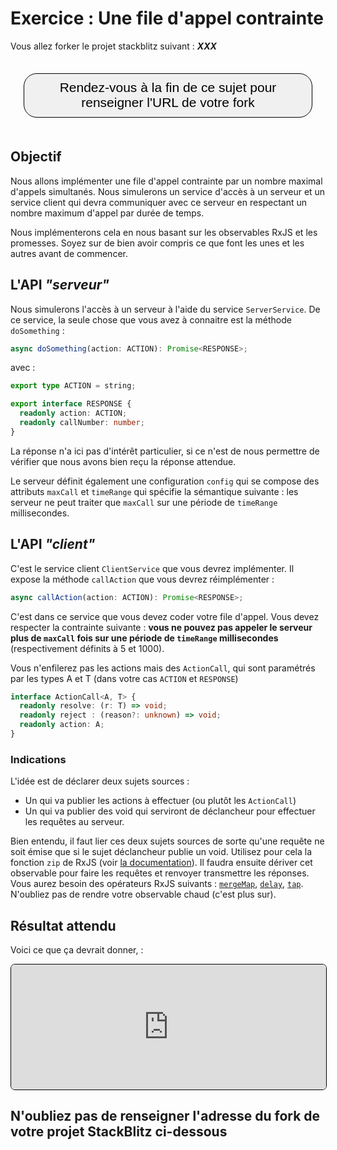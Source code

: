 # Exercice : Une file d'appel contrainte

Vous allez forker le projet stackblitz suivant : ***XXX***

<div style="text-align: center">
    <button onclick = "window.scrollTo(0, 100000)"
            style = "border-radius: 1em; padding: .5em; font-size: 1.5em; background-color: #f0f0f0; border: 1px solid black; margin: 1em; cursor: pointer;"
    >Rendez-vous à la fin de ce sujet pour renseigner l'URL de votre fork</button>
</div>

## Objectif

Nous allons implémenter une file d'appel contrainte par un nombre maximal d'appels simultanés. Nous simulerons un service d'accès à un serveur et un service client qui devra communiquer avec ce serveur en respectant un nombre maximum d'appel par durée de temps.

Nous implémenterons cela en nous basant sur les observables RxJS et les promesses. Soyez sur de bien avoir compris ce que font les unes et les autres avant de commencer.

## L'API *"serveur"*

Nous simulerons l'accès à un serveur à l'aide du service `ServerService`. De ce service, la seule chose que vous avez à connaitre est la méthode `doSomething` :

```typescript
async doSomething(action: ACTION): Promise<RESPONSE>;
```

avec :

```typescript
export type ACTION = string;

export interface RESPONSE {
  readonly action: ACTION;
  readonly callNumber: number;
}
```

La réponse n'a ici pas d'intérêt particulier, si ce n'est de nous permettre de vérifier que nous avons bien reçu la réponse attendue.

Le serveur définit également une configuration `config` qui se compose des attributs `maxCall` et `timeRange` qui spécifie la sémantique suivante : les serveur ne peut traiter que `maxCall` sur une période de `timeRange` millisecondes.

## L'API *"client"*

C'est le service client `ClientService` que vous devrez implémenter. Il expose la méthode `callAction` que vous devrez réimplémenter :

```typescript
async callAction(action: ACTION): Promise<RESPONSE>;
```

C'est dans ce service que vous devez coder votre file d'appel. Vous devez respecter la contrainte suivante : **vous ne pouvez pas appeler le serveur plus de `maxCall` fois sur une période de `timeRange` millisecondes** (respectivement définits à 5 et 1000).

Vous n'enfilerez pas les actions mais des `ActionCall`, qui sont paramétrés par les types A et T (dans votre cas `ACTION` et `RESPONSE`)

```typescript
interface ActionCall<A, T> {
  readonly resolve: (r: T) => void;
  readonly reject : (reason?: unknown) => void;
  readonly action: A;
}
```

### Indications

L'idée est de déclarer deux sujets sources :

* Un qui va publier les actions à effectuer (ou plutôt les `ActionCall`)
* Un qui va publier des void qui serviront de déclancheur pour effectuer les requêtes au serveur.

Bien entendu, il faut lier ces deux sujets sources de sorte qu'une requête ne soit émise que si le sujet déclancheur publie un void. Utilisez pour cela la fonction `zip` de RxJS (voir [la documentation](https://rxjs-dev.firebaseapp.com/api/index/function/zip)). Il faudra ensuite dériver cet observable pour faire les requêtes et renvoyer transmettre les réponses. Vous aurez besoin des opérateurs RxJS suivants : [`mergeMap`](https://rxjs.dev/api/operators/mergeMap), [`delay`](https://rxjs.dev/api/index/function/delay), [`tap`](https://rxjs.dev/api/index/function/tap). N'oubliez pas de rendre votre observable chaud (c'est plus sur).

## Résultat attendu

Voici ce que ça devrait donner, :

<iframe src="https://alexdmr.github.io/l3m-2023-2024-rxjs-fifo/"
        style="width: 100%; height: 200px; border: solid black 1px; border-radius: 0.5em; overflow: hidden;"
></iframe>

## N'oubliez pas de renseigner l'adresse du fork de votre projet StackBlitz ci-dessous
